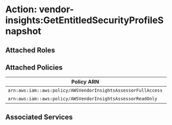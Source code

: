 # Action: vendor-insights:GetEntitledSecurityProfileSnapshot

## Attached Roles

## Attached Policies

| Policy ARN | Policy Name |
|------------|-------------|
| `arn:aws:iam::aws:policy/AWSVendorInsightsAssessorFullAccess` | [AWSVendorInsightsAssessorFullAccess](../policies.md#awsvendorinsightsassessorfullaccess) |
| `arn:aws:iam::aws:policy/AWSVendorInsightsAssessorReadOnly` | [AWSVendorInsightsAssessorReadOnly](../policies.md#awsvendorinsightsassessorreadonly) |

## Associated Services

